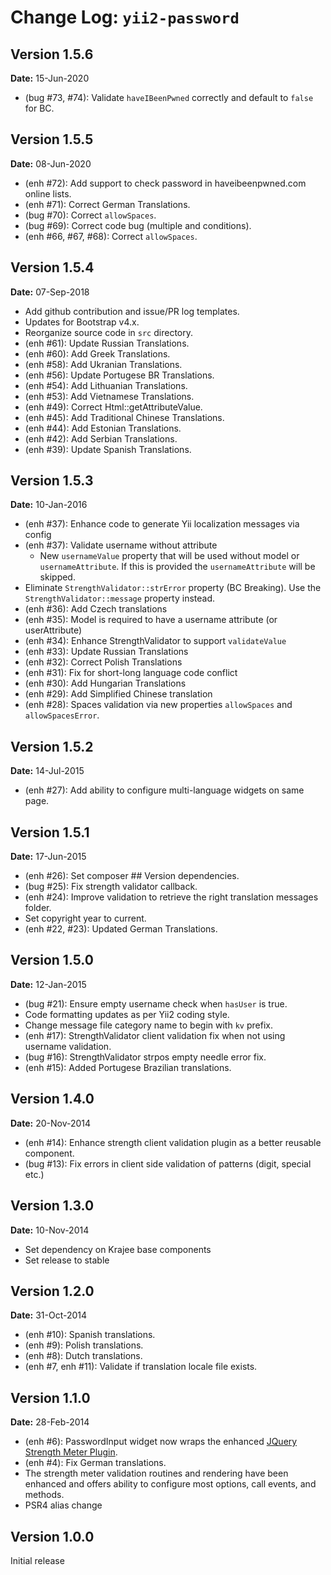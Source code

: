 Change Log: `yii2-password`
===========================

## Version 1.5.6

**Date:** 15-Jun-2020

- (bug #73, #74): Validate `haveIBeenPwned` correctly and default to `false` for BC.

## Version 1.5.5

**Date:** 08-Jun-2020

- (enh #72): Add support to check password in haveibeenpwned.com online lists.
- (enh #71): Correct German Translations.
- (bug #70): Correct `allowSpaces`.
- (bug #69): Correct code bug (multiple and conditions). 
- (enh #66, #67, #68): Correct `allowSpaces`. 

## Version 1.5.4    

**Date:** 07-Sep-2018

- Add github contribution and issue/PR log templates.
- Updates for Bootstrap v4.x.
- Reorganize source code in `src` directory.
- (enh #61): Update Russian Translations. 
- (enh #60): Add Greek Translations. 
- (enh #58): Add Ukranian Translations. 
- (enh #56): Update Portugese BR Translations. 
- (enh #54): Add Lithuanian Translations. 
- (enh #53): Add Vietnamese Translations. 
- (enh #49): Correct Html::getAttributeValue. 
- (enh #45): Add Traditional Chinese Translations. 
- (enh #44): Add Estonian Translations. 
- (enh #42): Add Serbian Translations. 
- (enh #39): Update Spanish Translations.

## Version 1.5.3

**Date:** 10-Jan-2016

- (enh #37): Enhance code to generate Yii localization messages via config
- (enh #37): Validate username without attribute
    - New `usernameValue` property that will be used without model or `usernameAttribute`. If this is provided the `usernameAttribute` will be skipped.
- Eliminate `StrengthValidator::strError` property (BC Breaking). Use the `StrengthValidator::message` property instead.
- (enh #36): Add Czech translations
- (enh #35): Model is required to have a username attribute (or userAttribute)
- (enh #34): Enhance StrengthValidator to support `validateValue`
- (enh #33): Update Russian Translations
- (enh #32): Correct Polish Translations 
- (enh #31): Fix for short-long language code conflict
- (enh #30): Add Hungarian Translations
- (enh #29): Add Simplified Chinese translation
- (enh #28): Spaces validation via new properties `allowSpaces` and `allowSpacesError`. 

## Version 1.5.2

**Date:** 14-Jul-2015

- (enh #27): Add ability to configure multi-language widgets on same page.

## Version 1.5.1

**Date:** 17-Jun-2015

- (enh #26): Set composer ## Version dependencies.
- (bug #25): Fix strength validator callback.
- (enh #24): Improve validation to retrieve the right translation messages folder.
- Set copyright year to current.
- (enh #22, #23): Updated German Translations.

## Version 1.5.0

**Date:** 12-Jan-2015

- (bug #21): Ensure empty username check when `hasUser` is true.
- Code formatting updates as per Yii2 coding style.
- Change message file category name to begin with `kv` prefix.
- (enh #17): StrengthValidator client validation fix when not using username validation.
- (bug #16): StrengthValidator strpos empty needle error fix.
- (enh #15): Added Portugese Brazilian translations.

## Version 1.4.0

**Date:** 20-Nov-2014

- (enh #14): Enhance strength client validation plugin as a better reusable component.
- (bug #13): Fix errors in client side validation of patterns (digit, special etc.)

## Version 1.3.0

**Date:** 10-Nov-2014

- Set dependency on Krajee base components
- Set release to stable


## Version 1.2.0

**Date:** 31-Oct-2014

- (enh #10): Spanish translations.
- (enh #9): Polish translations.
- (enh #8): Dutch translations.
- (enh #7, enh #11): Validate if translation locale file exists.

## Version 1.1.0

**Date:** 28-Feb-2014

- (enh #6): PasswordInput widget now wraps the enhanced [JQuery Strength Meter Plugin](http://github.com/kartik-v/strength-meter). 
- (enh #4): Fix German translations.
- The strength meter validation routines and rendering have been enhanced and offers ability to configure most options, call events, and methods.
- PSR4 alias change

## Version 1.0.0

Initial release